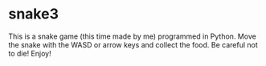 # snake3
This is a snake game (this time made by me) programmed in Python. Move the snake with the WASD or arrow keys and collect the food. Be careful not to die! Enjoy!
